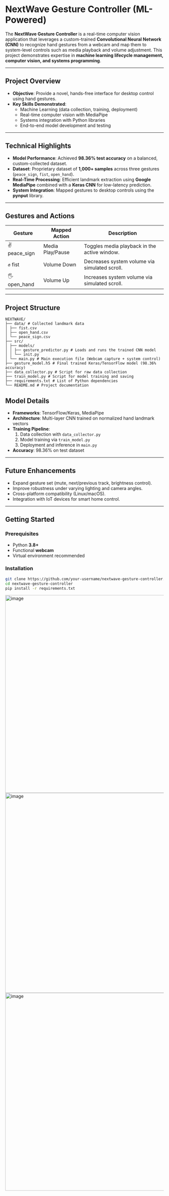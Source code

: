 # NextWave Gesture Controller (ML-Powered)

The **NextWave Gesture Controller** is a real-time computer vision application that leverages a custom-trained **Convolutional Neural Network (CNN)** to recognize hand gestures from a webcam and map them to system-level controls such as media playback and volume adjustment. This project demonstrates expertise in **machine learning lifecycle management, computer vision, and systems programming**.

---

## Project Overview
- **Objective**: Provide a novel, hands-free interface for desktop control using hand gestures.  
- **Key Skills Demonstrated**:
  - Machine Learning (data collection, training, deployment)
  - Real-time computer vision with MediaPipe
  - Systems integration with Python libraries
  - End-to-end model development and testing

---

## Technical Highlights
- **Model Performance**: Achieved **98.36% test accuracy** on a balanced, custom-collected dataset.  
- **Dataset**: Proprietary dataset of **1,000+ samples** across three gestures (`peace_sign`, `fist`, `open_hand`).  
- **Real-Time Processing**: Efficient landmark extraction using **Google MediaPipe** combined with a **Keras CNN** for low-latency prediction.  
- **System Integration**: Mapped gestures to desktop controls using the **pynput** library.  

---

## Gestures and Actions

| Gesture      | Mapped Action       | Description                                   |
|--------------|---------------------|-----------------------------------------------|
| ✌️ peace_sign | Media Play/Pause    | Toggles media playback in the active window.  |
| ✊ fist       | Volume Down         | Decreases system volume via simulated scroll. |
| 🖐️ open_hand  | Volume Up           | Increases system volume via simulated scroll. |

---

## Project Structure
```
NEXTWAVE/
├── data/ # Collected landmark data
│ ├── fist.csv
│ ├── open_hand.csv
│ └── peace_sign.csv
├── src/
│ ├── models/
│ │ ├── gesture_predictor.py # Loads and runs the trained CNN model
│ │ └── init.py
│ └── main.py # Main execution file (Webcam capture + system control)
├── gesture_model.h5 # Final trained Keras/TensorFlow model (98.36% accuracy)
├── data_collector.py # Script for raw data collection
├── train_model.py # Script for model training and saving
├── requirements.txt # List of Python dependencies
└── README.md # Project documentation

```

## Model Details
- **Frameworks**: TensorFlow/Keras, MediaPipe  
- **Architecture**: Multi-layer CNN trained on normalized hand landmark vectors  
- **Training Pipeline**:  
  1. Data collection with `data_collector.py`  
  2. Model training via `train_model.py`  
  3. Deployment and inference in `main.py`  
- **Accuracy**: 98.36% on test dataset  

---

## Future Enhancements
- Expand gesture set (mute, next/previous track, brightness control).
- Improve robustness under varying lighting and camera angles.  
- Cross-platform compatibility (Linux/macOS).  
- Integration with IoT devices for smart home control.  


---

## Getting Started

### Prerequisites
- Python **3.8+**
- Functional **webcam**
- Virtual environment recommended

### Installation
```bash
git clone https://github.com/your-username/nextwave-gesture-controller.git
cd nextwave-gesture-controller
pip install -r requirements.txt
```

<img width="787" height="629" alt="image" src="https://github.com/user-attachments/assets/6890d509-adea-4b5a-9107-7052a8ee4efe" />
<img width="792" height="636" alt="image" src="https://github.com/user-attachments/assets/8605e291-9289-4585-a7fb-b1a74fbe4bf7" />
<img width="788" height="629" alt="image" src="https://github.com/user-attachments/assets/1ffe8865-17e4-4fa4-95fc-7266283ddcaf" />




